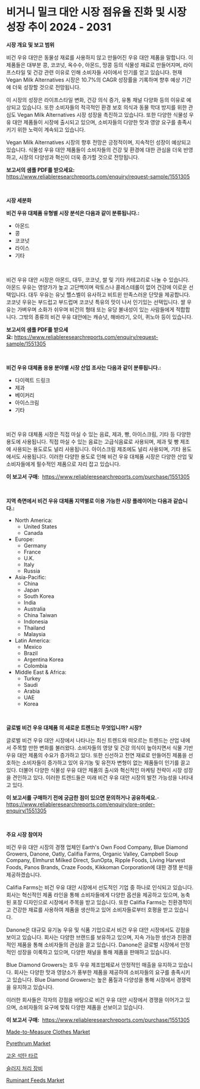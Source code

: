 <p><h1>비거니 밀크 대안 시장 점유율 진화 및 시장 성장 추이 2024 - 2031</h1></p><p><strong>시장 개요 및 보고 범위</strong></p>
<p><p>비건 우유 대안은 동물성 재료를 사용하지 않고 만들어진 우유 대안 제품을 말합니다. 이 제품들은 대부분 콩, 코코넛, 옥수수, 아몬드, 땅콩 등의 식물성 재료로 만들어지며, 라이프스타일 및 건강 관련 이유로 인해 소비자들 사이에서 인기를 얻고 있습니다. 현재 Vegan Milk Alternatives 시장은 10.7%의 CAGR 성장률을 기록하며 향후 예상 기간에 더욱 성장할 것으로 전망됩니다. </p><p>이 시장의 성장은 라이프스타일 변화, 건강 의식 증가, 유통 채널 다양화 등의 이유로 예상되고 있습니다. 또한 소비자들의 적극적인 환경 보호 의식과 동물 학대 방지를 위한 관심도 Vegan Milk Alternatives 시장 성장을 촉진하고 있습니다. 또한 다양한 식물성 우유 대안 제품들이 시장에 출시되고 있으며, 소비자들의 다양한 맛과 영양 요구를 충족시키기 위한 노력이 계속되고 있습니다.</p><p>Vegan Milk Alternatives 시장의 향후 전망은 긍정적이며, 지속적인 성장이 예상되고 있습니다. 식물성 우유 대안 제품들이 소비자들의 건강 및 환경에 대한 관심을 더욱 반영하고, 시장의 다양성과 혁신이 더욱 증가할 것으로 전망됩니다.</p></p>
<p><strong>보고서의 샘플 PDF를 받으세요:</strong> <a href="https://www.reliableresearchreports.com/enquiry/request-sample/1551305">https://www.reliableresearchreports.com/enquiry/request-sample/1551305</a></p>
<p>&nbsp;</p>
<p><strong>시장 세분화</strong></p>
<p><strong>비건 우유 대체품 유형별 시장 분석은 다음과 같이 분류됩니다.:</strong></p>
<p><ul><li>아몬드</li><li>콩</li><li>코코넛</li><li>라이스</li><li>기타</li></ul></p>
<p>&nbsp;</p>
<p><p>비건 우유 대안 시장은 아몬드, 대두, 코코넛, 쌀 및 기타 카테고리로 나눌 수 있습니다. 아몬드 우유는 영양가가 높고 고단백이며 락토스나 콜레스테롤이 없어 건강에 이로운 선택입니다. 대두 우유는 유닛 핼스벨이 유사하고 비트윈 만족스러운 단맛을 제공합니다. 코코넛 우유는 부드럽고 부드럽며 코코넛 특유의 맛이 나서 인기있는 선택입니다. 쌀 우유는 가벼우며 소화가 쉬우며 비건의 형태 또는 유당 불내성이 있는 사람들에게 적합합니다. 그밖의 종류의 비건 우유 대안에는 캐슈넛, 해바라기, 오이, 퀴노아 등이 있습니다.</p></p>
<p><strong>보고서의 샘플 PDF를 받으세요:</strong>&nbsp;<a href="https://www.reliableresearchreports.com/enquiry/request-sample/1551305">https://www.reliableresearchreports.com/enquiry/request-sample/1551305</a></p>
<p>&nbsp;</p>
<p><strong> 비건 우유 대체품 응용 분야별 시장 산업 조사는 다음과 같이 분류됩니다.:</strong></p>
<p><ul><li>다이렉트 드링크</li><li>제과</li><li>베이커리</li><li>아이스크림</li><li>기타</li></ul></p>
<p>&nbsp;</p>
<p><p>비건 우유 대체품 시장은 직접 마실 수 있는 음료, 제과, 빵, 아이스크림, 기타 등 다양한 용도에 사용됩니다. 직접 마실 수 있는 음료는 고급식음료로 사용되며, 제과 및 빵 제조에 사용되는 용도로도 널리 사용됩니다. 아이스크림 제조에도 널리 사용되며, 기타 용도에서도 사용됩니다. 이러한 다양한 용도로 인해 비건 우유 대체품 시장은 다양한 산업 및 소비자들에게 필수적인 제품으로 자리 잡고 있습니다.</p></p>
<p><strong>이 보고서 구매:</strong>&nbsp; <a href="https://www.reliableresearchreports.com/purchase/1551305">https://www.reliableresearchreports.com/purchase/1551305</a></p>
<p>&nbsp;</p>
<p><strong>지역 측면에서 비건 우유 대체품 지역별로 이용 가능한 시장 플레이어는 다음과 같습니다.:</strong></p>
<p><ul>
    <li>
        North America:
        <ul>
            <li>United States</li>
            <li>Canada</li>
        </ul>
    </li>
    <li>
        Europe:
        <ul>
            <li>Germany</li>
            <li>France</li>
            <li>U.K.</li>
            <li>Italy</li>
            <li>Russia</li>
        </ul>
    </li>
    <li>
        Asia-Pacific:
        <ul>
            <li>China</li>
            <li>Japan</li>
            <li>South Korea</li>
            <li>India</li>
            <li>Australia</li>
            <li>China Taiwan</li>
            <li>Indonesia</li>
            <li>Thailand</li>
            <li>Malaysia</li>
        </ul>
    </li>
    <li>
        Latin America:
        <ul>
            <li>Mexico</li>
            <li>Brazil</li>
            <li>Argentina Korea</li>
            <li>Colombia</li>
        </ul>
    </li>
    <li>
        Middle East & Africa:
        <ul>
            <li>Turkey</li>
            <li>Saudi</li>
            <li>Arabia</li>
            <li>UAE</li>
            <li>Korea</li>
        </ul>
    </li>
    </ul></p>
<p>&nbsp;</p>
<p><strong>글로벌 비건 우유 대체품 의 새로운 트렌드는 무엇입니까? 시장?</strong></p>
<p><p>글로벌 비건 우유 대안 시장에서 나타나는 최신 트렌드와 떠오르는 트렌드는 산업 내에서 주목할 만한 변화를 불러왔다. 소비자들의 영양 및 건강 의식이 높아지면서 식물 기반 우유 대안 제품의 수요가 증가하고 있다. 또한 신선하고 천연 재료로 만들어진 제품을 선호하는 소비자들이 증가하고 있어 유기농 및 유전자 변형이 없는 제품들이 인기를 끌고 있다. 더불어 다양한 식물성 우유 대안 제품의 출시와 혁신적인 마케팅 전략이 시장 성장을 견인하고 있다. 이러한 트렌드들은 미래 비건 우유 대안 시장의 발전 가능성을 나타내고 있다.</p></p>
<p><strong>이 보고서를 구매하기 전에 궁금한 점이 있으면 문의하거나 공유하세요.</strong>- <a href="https://www.reliableresearchreports.com/enquiry/pre-order-enquiry/1551305">https://www.reliableresearchreports.com/enquiry/pre-order-enquiry/1551305</a></p>
<p>&nbsp;</p>
<p><strong>주요 시장 참여자</strong></p>
<p><p>비건 우유 대안 시장의 경쟁 업체인 Earth's Own Food Company, Blue Diamond Growers, Danone, Oatly, Califia Farms, Organic Valley, Campbell Soup Company, Elmhurst Milked Direct, SunOpta, Ripple Foods, Living Harvest Foods, Panos Brands, Craze Foods, Kikkoman Corporation에 대한 경쟁 분석을 제공하겠습니다.</p><p>Califia Farms는 비건 우유 대안 시장에서 선도적인 기업 중 하나로 인식되고 있습니다. 회사는 혁신적인 제품 라인을 통해 소비자들에게 다양한 옵션을 제공하고 있으며, 농축된 포장 디자인으로 시장에서 주목을 받고 있습니다. 또한 Califia Farms는 친환경적이고 건강한 재료를 사용하여 제품을 생산하고 있어 소비자들로부터 호평을 받고 있습니다.</p><p>Danone은 대규모 유기농 우유 및 식품 기업으로서 비건 우유 대안 시장에서도 강점을 보이고 있습니다. 회사는 다양한 브랜드를 보유하고 있으며, 지속 가능한 생산과 친환경적인 제품을 통해 소비자들의 관심을 끌고 있습니다. Danone은 글로벌 시장에서 안정적인 성장을 이룩하고 있으며, 다양한 채널을 통해 제품을 판매하고 있습니다.</p><p>Blue Diamond Growers는 호두 우유 제조업체로서 안정적인 매출을 유지하고 있습니다. 회사는 다양한 맛과 영양소가 풍부한 제품을 제공하여 소비자들의 요구를 충족시키고 있습니다. Blue Diamond Growers는 높은 품질과 다양성을 통해 시장에서 경쟁력을 유지하고 있습니다.</p><p>이러한 회사들은 각자의 강점을 바탕으로 비건 우유 대안 시장에서 경쟁을 이어가고 있으며, 소비자들의 요구에 맞춰 다양한 제품을 선보이고 있습니다.</p></p>
<p><strong>이 보고서 구매:</strong>&nbsp;&nbsp;<a href="https://www.reliableresearchreports.com/purchase/1551305">https://www.reliableresearchreports.com/purchase/1551305</a></p>
<p><p><a href="https://github.com/juancolorado15/Market-Research-Report-List-2/blob/main/made-to-measure-clothes-market.md">Made-to-Measure Clothes Market</a></p><p><a href="https://issuu.com/reportprime-2/docs/pyrethrum-market-size-2030.pptx">Pyrethrum Market</a></p><p><a href="https://github.com/vsn7qpua81q/Market-Research-Report-List-1/blob/main/73437526764.md">고온 석탄 타르</a></p><p><a href="https://github.com/Elenrrera7685/Market-Research-Report-List-1/blob/main/31757386765.md">슬러지 처리 장비</a></p><p><a href="https://issuu.com/reportprime-2/docs/ruminant-feeds-market-size-2030.pptx">Ruminant Feeds Market</a></p></p>
